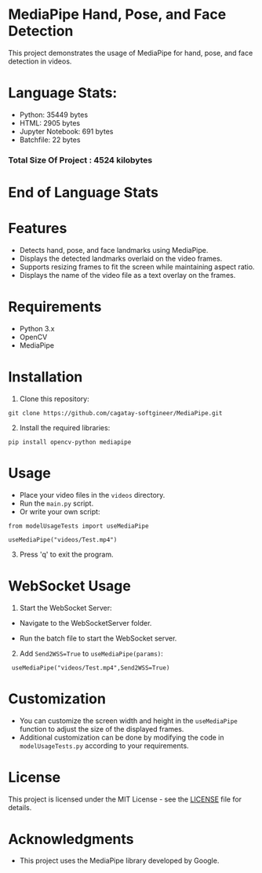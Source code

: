 # MediaPipe Hand, Pose, and Face Detection

 This project demonstrates the usage of MediaPipe for hand, pose, and face detection in videos.
 
# Language Stats:

- Python: 35449 bytes
- HTML: 2905 bytes
- Jupyter Notebook: 691 bytes
- Batchfile: 22 bytes
### Total Size Of Project : 4524 kilobytes

# End of Language Stats

# Features

 - Detects hand, pose, and face landmarks using MediaPipe.
 - Displays the detected landmarks overlaid on the video frames.
 - Supports resizing frames to fit the screen while maintaining aspect ratio.
 - Displays the name of the video file as a text overlay on the frames.

# Requirements

 - Python 3.x
 - OpenCV
 - MediaPipe

# Installation

 1. Clone this repository:

 ```
 git clone https://github.com/cagatay-softgineer/MediaPipe.git
 ```

 2. Install the required libraries:

 ```
 pip install opencv-python mediapipe
 ```

# Usage
 - Place your video files in the `videos` directory.
 - Run the `main.py` script.
 - Or write your own script:
 
 ```
 from modelUsageTests import useMediaPipe

 useMediaPipe("videos/Test.mp4")
 ```

 3. Press 'q' to exit the program.

# WebSocket Usage
 1. Start the WebSocket Server:

  - Navigate to the WebSocketServer folder.
  
  - Run the batch file to start the WebSocket server.

 2. Add `Send2WSS=True` to `useMediaPipe(params)`:
    
 ```
  useMediaPipe("videos/Test.mp4",Send2WSS=True)
 ```
# Customization
 - You can customize the screen width and height in the `useMediaPipe` function to adjust the size of the displayed frames.
 - Additional customization can be done by modifying the code in `modelUsageTests.py` according to your requirements.

# License
 This project is licensed under the MIT License - see the [LICENSE](LICENSE) file for details.

# Acknowledgments
 - This project uses the MediaPipe library developed by Google.
